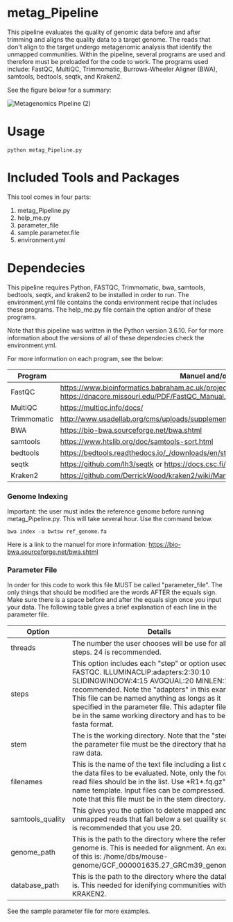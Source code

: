 # metag_Pipeline
This pipeline evaluates the quality of genomic data before and after trimming and aligns the quality data to a target genome. The reads that don't align to the target undergo metagenomic analysis that identify the unmapped communities. Within the pipeline, several programs are used and therefore must be preloaded for the code to work. The programs used include: FastQC, MultiQC, Trimmomatic, Burrows-Wheeler Aligner (BWA), samtools, bedtools, seqtk, and Kraken2.

See the figure below for a summary:

![Metagenomics Pipeline (2)](https://user-images.githubusercontent.com/108104001/235510306-f6adaeae-af4a-49a4-921a-bdfa64a0c026.png)

# Usage

`python metag_Pipeline.py`

# Included Tools and Packages
This tool comes in four parts: 
1. metag_Pipeline.py 
2. help_me.py
3. parameter_file
4. sample.parameter.file
5. environment.yml
 
# Dependecies
This pipeline requires Python, FASTQC, Trimmomatic, bwa, samtools, bedtools, seqtk, and kraken2 to be installed in order to run. The environment.yml file contains the conda environment recipe that includes these programs. The help_me.py file contain the option and/or of these programs.

Note that this pipeline was written in the Python version 3.6.10. For for more information about the versions of all of these dependecies check the environment.yml.

For more information on each program, see the below:

| Program       | Manuel and/or Useful Link   |
| ------------- | ------------- |
| FastQC        | https://www.bioinformatics.babraham.ac.uk/projects/fastqc/ or https://dnacore.missouri.edu/PDF/FastQC_Manual.pdf |
| MultiQC       | https://multiqc.info/docs/                                                                                       |
| Trimmomatic   | http://www.usadellab.org/cms/uploads/supplementary/Trimmomatic/TrimmomaticManual_V0.32.pdf                       |
| BWA           | https://bio-bwa.sourceforge.net/bwa.shtml                                                                        |
| samtools      | https://www.htslib.org/doc/samtools-sort.html                                                                    |
| bedtools      | https://bedtools.readthedocs.io/_/downloads/en/stable/pdf/                                                       | 
| seqtk         | https://github.com/lh3/seqtk or https://docs.csc.fi/apps/seqtk/#manual                                           |
| Kraken2       | https://github.com/DerrickWood/kraken2/wiki/Manual                                                               |

### Genome Indexing
Important: the user must index the reference genome before running metag_Pipeline.py. This will take several hour. Use the command below. 

`bwa index -a bwtsw ref_genome.fa`

Here is a link to the manuel for more information: https://bio-bwa.sourceforge.net/bwa.shtml

### Parameter File
In order for this code to work this file MUST be called "parameter_file". The only things that should be modified are the words AFTER the equals sign. Make sure there is a space before and after the equals sign once you input your data. The following table gives a brief explanation of each line in the parameter file.

| Option        | Details    |
| ------------- | ------------- |
| threads          | The number the user chooses will be use for all steps. 24 is recommended. |
| steps            | This option includes each "step" or option used for FASTQC. ILLUMINACLIP:adapters:2:30:10 SLIDINGWINDOW:4:15 AVGQUAL:20 MINLEN:100 is recommended. Note the "adapters" in this examples. This file can be named anything as longs as it specified in the parameter file. This adapter file must be in the same working directory and has to be in fasta format.|
| stem             | The is the working directory. Note that the "stem" in the parameter file must be the directory that has your raw data.   | 
| filenames        | This is the name of the text file including a list of all the data files to be evaluated. Note, only the foward read files should be in the list. Use \*R1\*.fq.gz" as a name template. Input files can be compressed. Also, note that this file must be in the stem directory.|   
| samtools_quality | This gives you the option to delete mapped and unmapped reads that fall below a set quaility score. It is recommended that you use 20. |
| genome_path      | This is the path to the directory where the reference genome is. This is needed for alignment. An example of this is: /home/dbs/mouse-genome/GCF_000001635.27_GRCm39_genomic.fna |
| database_path    | This is the path to the directory where the database is. This needed for idenifying communities with KRAKEN2. |                                         

See the sample parameter file for more examples. 
